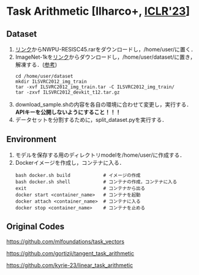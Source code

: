 # Task Arithmetic [Ilharco+, [ICLR'23](https://openreview.net/forum?id=6t0Kwf8-jrj)]

## Dataset
1. [リンク](https://onedrive.live.com/?authkey=%21AHHNaHIlzp%5FIXjs&id=5C5E061130630A68%21107&cid=5C5E061130630A68&parId=root&parQt=sharedby&o=OneUp)からNWPU-RESISC45.rarをダウンロードし，/home/user/に置く．
1. ImageNet-1kを[リンク](https://image-net.org/index.php)からダウンロードし，/home/user/dataset/に置き，解凍する．([参考](https://zenn.dev/hidetoshi/articles/20210703_how_to_download_imagenet))
    ```code
    cd /home/user/dataset
    mkdir ILSVRC2012_img_train
    tar -xvf ILSVRC2012_img_train.tar -C ILSVRC2012_img_train/
    tar -zxvf ILSVRC2012_devkit_t12.tar.gz
    ```
1. download_sample.shの内容を各自の環境に合わせて変更し，実行する．**APIキーを公開しないようにすること！！！**
1. データセットを分割するために，split_dataset.pyを実行する．

## Environment
1. モデルを保存する用のディレクトリmodelを/home/user/に作成する．
1. Dockerイメージを作成し，コンテナに入る．
    ```code
    bash docker.sh build            # イメージの作成
    bash docker.sh shell            # コンテナの作成，コンテナに入る
    exit                            # コンテナから出る
    docker start <container_name>   # コンテナを起動
    docker attach <container_name>  # コンテナに入る
    docker stop <container_name>    # コンテナを止める
    ```


## Original Codes
https://github.com/mlfoundations/task_vectors

https://github.com/gortizji/tangent_task_arithmetic

https://github.com/kyrie-23/linear_task_arithmetic